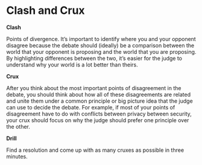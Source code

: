 # Clash and Crux

**Clash**

Points of divergence. It’s important to identify where you and your opponent disagree because the debate should (ideally) be a comparison between the world that your opponent is proposing and the world that you are proposing. By highlighting differences between the two, it’s easier for the judge to understand why your world is a lot better than theirs.

**Crux**

After you think about the most important points of disagreement in the debate, you should think about how all of these disagreements are related and unite them under a common principle or big picture idea that the judge can use to decide the debate. For example, if most of your points of disagreement have to do with conflicts between privacy between security, your crux should focus on why the judge should prefer one principle over the other.

**Drill**

Find a resolution and come up with as many cruxes as possible in three minutes.
